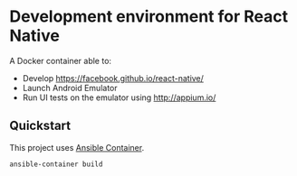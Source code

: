 # Development environment for React Native #

A Docker container able to:
- Develop https://facebook.github.io/react-native/
- Launch Android Emulator
- Run UI tests on the emulator using http://appium.io/

## Quickstart ##

This project uses [Ansible Container](http://docs.ansible.com/ansible-container/getting_started.html).

```
ansible-container build
```
